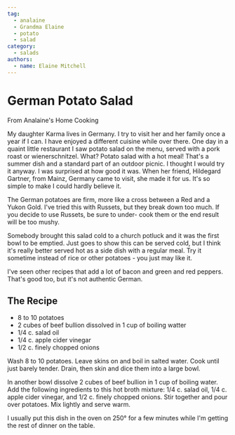 ```yaml
---
tag:
  - analaine
  - Grandma Elaine
  - potato
  - salad
category:
  - salads
authors:
  - name: Elaine Mitchell
---
```


# German Potato Salad
From Analaine's Home Cooking

My daughter Karma lives in Germany. I try to visit her and her family once a year if I can. I
have enjoyed a different cuisine while over there. One day in a quaint little restaurant I saw
potato salad on the menu, served with a pork roast or wienerschnitzel. What? Potato salad with
a hot meal! That's a summer dish and a standard part of an outdoor picnic. I thought I would try
it anyway. I was surprised at how good it was. When her friend, Hildegard Gartner, from
Mainz, Germany came to visit, she made it for us. It's so simple to make I could hardly believe
it.

The German potatoes are firm, more like a cross between a Red and a Yukon Gold. I've tried
this with Russets, but they break down too much. If you decide to use Russets, be sure to under-
cook them or the end result will be too mushy.

Somebody brought this salad cold to a church potluck and it was the first bowl to be emptied.
Just goes to show this can be served cold, but I think it's really better served hot as a side dish
with a regular meal. Try it sometime instead of rice or other potatoes - you just may like it.

I've seen other recipes that add a lot of bacon and green and red peppers. That's good too, but
it's not authentic German.

## The Recipe
* 8 to 10 potatoes
* 2 cubes of beef bullion dissolved in 1 cup of boiling watter
* 1/4 c. salad oil
* 1/4 c. apple cider vinegar 
* 1/2 c. finely chopped onions

Wash 8 to 10 potatoes. Leave skins on and boil in salted water. Cook until just barely tender.
Drain, then skin and dice them into a large bowl.

In another bowl dissolve 2 cubes of beef bullion in 1 cup of boiling water. Add the following
ingredients to this hot broth mixture: 1/4 c. salad oil, 1/4 c. apple cider vinegar, and 1/2 c. finely
chopped onions. Stir together and pour over potatoes. Mix lightly and serve warm.

I usually put this dish in the oven on 250° for a few minutes while I'm getting the rest of dinner
on the table.